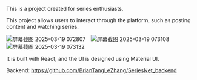 This is a project created for series enthusiasts.

This project allows users to interact through the platform, such as posting content and watching series.

![屏幕截图 2025-03-19 072807](https://github.com/user-attachments/assets/d22e0d0c-8f21-4787-8850-b4b48034dac3)　![屏幕截图 2025-03-19 073108](https://github.com/user-attachments/assets/84a50c04-e7a2-4775-b271-6226c8f9722f)
![屏幕截图 2025-03-19 073132](https://github.com/user-attachments/assets/3053a45c-e64b-49f7-bd0e-da96282f1248)

It is built with React, and the UI is designed using Material UI.

Backend: https://github.com/BrianTangLeZhang/SeriesNet_backend
